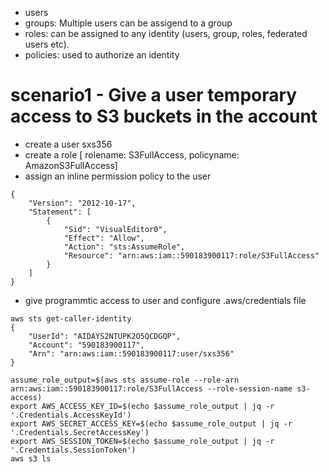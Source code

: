 - users
- groups: Multiple users can be assigend to a group
- roles: can be assigned to any identity (users, group, roles, federated users etc).
- policies: used to authorize an identity

# scenario1 -  Give a user temporary access to S3 buckets in the account
-  create a user sxs356
-  create a role [ rolename: S3FullAccess, policyname: AmazonS3FullAccess]
-  assign an inline permission policy to the user
```
{
    "Version": "2012-10-17",
    "Statement": [
        {
            "Sid": "VisualEditor0",
            "Effect": "Allow",
            "Action": "sts:AssumeRole",
            "Resource": "arn:aws:iam::590183900117:role/S3FullAccess"
        }
    ]
}
```  
- give programmtic access to user and configure .aws/credentials file
```
aws sts get-caller-identity
{
    "UserId": "AIDAYS2NTUPK2O5QCDGQP",
    "Account": "590183900117",
    "Arn": "arn:aws:iam::590183900117:user/sxs356"
}
```
```
assume_role_output=$(aws sts assume-role --role-arn arn:aws:iam::590183900117:role/S3FullAccess --role-session-name s3-access)
export AWS_ACCESS_KEY_ID=$(echo $assume_role_output | jq -r '.Credentials.AccessKeyId')
export AWS_SECRET_ACCESS_KEY=$(echo $assume_role_output | jq -r '.Credentials.SecretAccessKey')
export AWS_SESSION_TOKEN=$(echo $assume_role_output | jq -r '.Credentials.SessionToken')
aws s3 ls
```